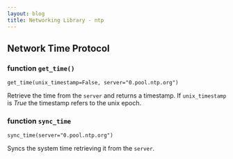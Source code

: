 ```yaml
---
layout: blog
title: Networking Library - ntp
---
```

## Network Time Protocol

### function `get_time()`
```
get_time(unix_timestamp=False, server="0.pool.ntp.org")
```
Retrieve the time from the `server` and returns a timestamp. If `unix_timestamp` is *True* the timestamp refers to the unix epoch.

### function `sync_time`
```
sync_time(server="0.pool.ntp.org")
```
Syncs the system time retrieving it from the `server`.
